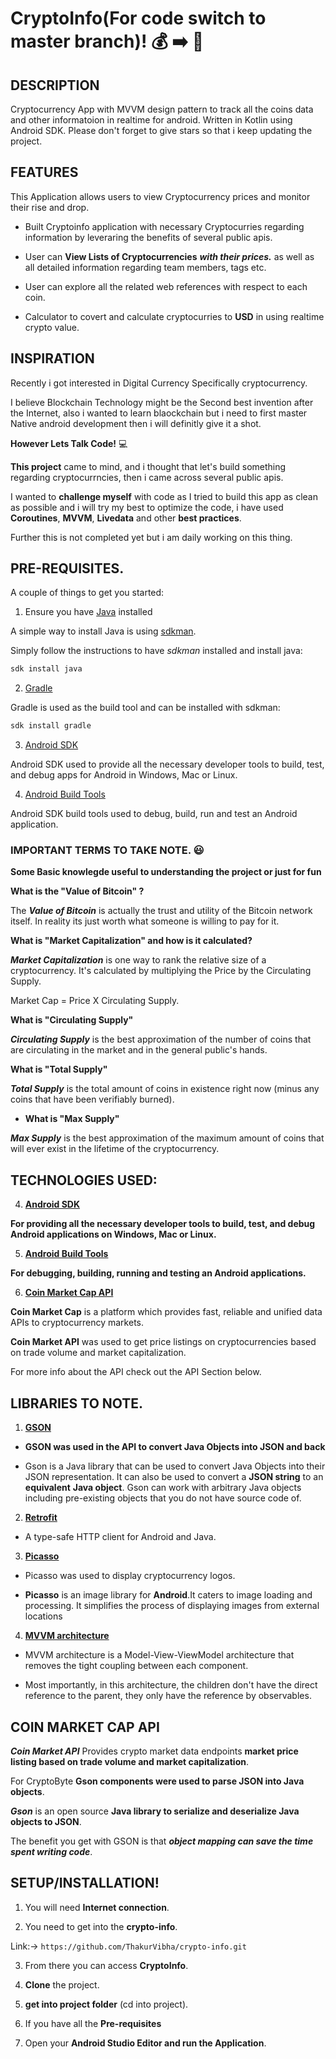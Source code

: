 
<p align="center">
<p>

# CryptoInfo(For code switch to master branch)! :moneybag: :arrow_right: :iphone: 

## DESCRIPTION

Cryptocurrency App with MVVM design pattern to track all the coins data and other informatoion in realtime for android. Written in Kotlin using Android SDK. Please don't forget to give stars so that i keep updating the project.

## FEATURES

This Application allows users to view Cryptocurrency prices and monitor their rise and drop.
  
- Built Cryptoinfo application with necessary Cryptocurries regarding information by leveraring the benefits of several public apis.
  
- User can **View Lists of Cryptocurrencies** ***with their prices.*** as well as all detailed information regarding team members, tags etc.
  
- User can explore all the related web references with respect to each coin.
  
- Calculator to covert and calculate cryptocurries to **USD** in using realtime crypto value.
  
## INSPIRATION

Recently i got interested in Digital Currency Specifically cryptocurrency.

I believe Blockchain Technology might be the Second best invention after the Internet, also i wanted to learn blaockchain but i need to first master Native android development then i will definitly give it a shot.

**However Lets Talk Code!** :computer:

**This project** came to mind, and i thought that let's build something regarding cryptocurrncies, then i came across several public apis.

I wanted to **challenge myself** with code as I tried to build this app as clean as possible and i will try my best to optimize the code, i have used **Coroutines**, **MVVM**, **Livedata** and other **best practices**.

Further this is not completed yet but i am daily working on this thing.

## PRE-REQUISITES.

A couple of things to get you started:

1. Ensure you have [Java](https://java.com/en/download/) installed

A simple way to install Java is using [sdkman](https://sdkman.io/).

Simply follow the instructions to have _sdkman_ installed and install java:

```bash
sdk install java
```

2. [Gradle](https://gradle.org/)

Gradle is used as the build tool and can be installed with sdkman:

```bash
sdk install gradle
```

3. [Android SDK](https://developer.android.com/studio/)

Android SDK used to provide all the necessary developer tools to build, test, and debug apps for Android in Windows, Mac or Linux.

4. [Android Build Tools](https://developer.android.com/studio/releases/build-tools)

Android SDK build tools used to debug, build, run and test an Android application.


### IMPORTANT TERMS TO TAKE NOTE. :smiley:

**Some Basic knowlegde useful to understanding the project or just for fun**

**What is the "Value of Bitcoin" ?**

The ***Value of Bitcoin*** is actually the trust and utility of the Bitcoin network itself. In reality its just worth what someone is willing to pay for it.

**What is "Market Capitalization" and how is it calculated?**

***Market Capitalization*** is one way to rank the relative size of a cryptocurrency. It's calculated by multiplying the Price by the Circulating Supply.

Market Cap = Price X Circulating Supply.

**What is "Circulating Supply"**

***Circulating Supply*** is the best approximation of the number of coins that are circulating in the market and in the general public's hands.

**What is "Total Supply"**

***Total Supply*** is the total amount of coins in existence right now (minus any coins that have been verifiably burned).

- **What is "Max Supply"**

***Max Supply*** is the best approximation of the maximum amount of coins that will ever exist in the lifetime of the cryptocurrency.

## TECHNOLOGIES USED:

4. **[Android SDK](https://developer.android.com/studio/)**

**For providing all the necessary developer tools to build, test, and debug Android applications on Windows, Mac or Linux.**

5. **[Android Build Tools](https://developer.android.com/studio/releases/build-tools)**

**For debugging, building, running and testing an Android applications.**

6. **[Coin Market Cap API](https://coinmarketcap.com/api/documentation/v1/)**

**Coin Market Cap** is a platform which provides fast, reliable and unified data APIs to cryptocurrency markets.

**Coin Market API** was used to get price listings on cryptocurrencies based on trade volume and market capitalization.

For more info about the API check out the API Section below.

## LIBRARIES TO NOTE.

1. **[GSON](https://github.com/google/gson)**

- **GSON was used in the API to convert Java Objects into JSON and back**

- Gson is a Java library that can be used to convert Java Objects into their JSON representation. It can also be used to convert a **JSON string** to an **equivalent** **Java object**. Gson can work with arbitrary Java objects including pre-existing objects that you do not have source code of.

2. **[Retrofit](https://square.github.io/retrofit/)**

- A type-safe HTTP client for Android and Java.

3. **[Picasso](https://github.com/square/okhttp)**

- Picasso was used to display cryptocurrency logos.

- **Picasso** is an image library for **Android**.It caters to image loading and processing. It simplifies the process of displaying images from external locations

4. **[MVVM architecture](https://blog.mindorks.com/mvvm-architecture-android-tutorial-for-beginners-step-by-step-guide)**

- MVVM architecture is a Model-View-ViewModel architecture that removes the tight coupling between each component. 
  
- Most importantly, in this architecture, the children don't have the direct reference to the parent, they only have the reference by observables.
  
## COIN MARKET CAP API

***Coin Market API*** Provides crypto market data endpoints **market price listing based on trade volume and market capitalization**.

For CryptoByte **Gson components were used to parse JSON into Java objects**.

***Gson*** is an open source **Java library to serialize and deserialize Java objects to JSON**.

The benefit you get with GSON is that ***object mapping can save the time spent writing code***.


## **SETUP/INSTALLATION!**

1. You will need **Internet connection**.

2. You need to get into the **crypto-info**.

Link:-> ```https://github.com/ThakurVibha/crypto-info.git```

3. From there you can access **CryptoInfo**.

4. **Clone** the project.

5. **get into project folder** (cd into project).

6. If you have all the **Pre-requisites**

7. Open your **Android Studio Editor and run the Application**.


